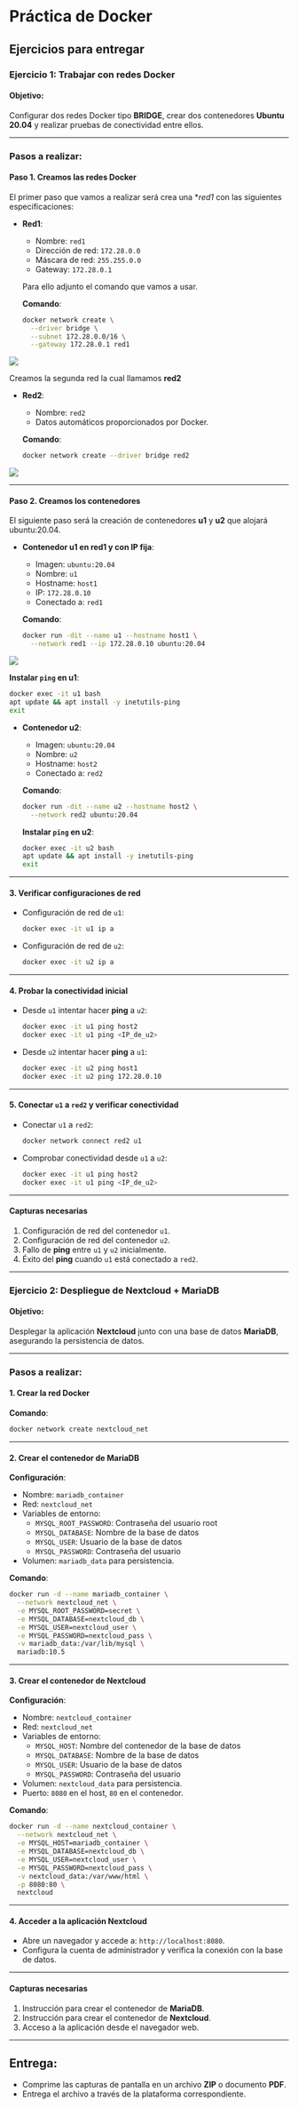 # Práctica de Docker

## Ejercicios para entregar

### Ejercicio 1: Trabajar con redes Docker

#### **Objetivo:**
Configurar dos redes Docker tipo **BRIDGE**, crear dos contenedores **Ubuntu 20.04** y realizar pruebas de conectividad entre ellos.

---

### **Pasos a realizar**:

#### Paso 1. **Creamos las redes Docker**

  El primer paso que vamos a realizar será crea una **red1* con las siguientes especificaciones:
- **Red1**:
  - Nombre: `red1`
  - Dirección de red: `172.28.0.0`
  - Máscara de red: `255.255.0.0`
  - Gateway: `172.28.0.1`
  
  Para ello adjunto el comando que vamos a usar.

  **Comando**:
  ```bash
  docker network create \
    --driver bridge \
    --subnet 172.28.0.0/16 \
    --gateway 172.28.0.1 red1
  ```
![](imagenes/imagenesACT4/imagen1.png)

 Creamos la segunda red la cual llamamos **red2**

- **Red2**:
  - Nombre: `red2`
  - Datos automáticos proporcionados por Docker.

  **Comando**:
  ```bash
  docker network create --driver bridge red2
  ```
![](imagenes/imagenesACT4/imagen2.png)
 
---

#### Paso 2. **Creamos los contenedores**

 El siguiente paso será la creación de contenedores **u1** y **u2** que alojará ubuntu:20.04.
 
- **Contenedor u1 en red1 y con IP fija**:
  - Imagen: `ubuntu:20.04`
  - Nombre: `u1`
  - Hostname: `host1`
  - IP: `172.28.0.10`
  - Conectado a: `red1`

  **Comando**:
  ```bash
  docker run -dit --name u1 --hostname host1 \
    --network red1 --ip 172.28.0.10 ubuntu:20.04
  ```

![](imagenes/imagenesACT4/imagen3.png)
 

  **Instalar `ping` en u1**:
  ```bash
  docker exec -it u1 bash
  apt update && apt install -y inetutils-ping
  exit
  ```

- **Contenedor u2**:
  - Imagen: `ubuntu:20.04`
  - Nombre: `u2`
  - Hostname: `host2`
  - Conectado a: `red2`

  **Comando**:
  ```bash
  docker run -dit --name u2 --hostname host2 \
    --network red2 ubuntu:20.04
  ```

  **Instalar `ping` en u2**:
  ```bash
  docker exec -it u2 bash
  apt update && apt install -y inetutils-ping
  exit
  ```

---

#### 3. **Verificar configuraciones de red**

- Configuración de red de `u1`:
  ```bash
  docker exec -it u1 ip a
  ```
- Configuración de red de `u2`:
  ```bash
  docker exec -it u2 ip a
  ```

---

#### 4. **Probar la conectividad inicial**

- Desde `u1` intentar hacer **ping** a `u2`:
  ```bash
  docker exec -it u1 ping host2
  docker exec -it u1 ping <IP_de_u2>
  ```
- Desde `u2` intentar hacer **ping** a `u1`:
  ```bash
  docker exec -it u2 ping host1
  docker exec -it u2 ping 172.28.0.10
  ```

---

#### 5. **Conectar `u1` a `red2` y verificar conectividad**

- Conectar `u1` a `red2`:
  ```bash
  docker network connect red2 u1
  ```

- Comprobar conectividad desde `u1` a `u2`:
  ```bash
  docker exec -it u1 ping host2
  docker exec -it u1 ping <IP_de_u2>
  ```

---

#### **Capturas necesarias**
1. Configuración de red del contenedor `u1`.
2. Configuración de red del contenedor `u2`.
3. Fallo de **ping** entre `u1` y `u2` inicialmente.
4. Éxito del **ping** cuando `u1` está conectado a `red2`.

---

### Ejercicio 2: Despliegue de Nextcloud + MariaDB

#### **Objetivo:**
Desplegar la aplicación **Nextcloud** junto con una base de datos **MariaDB**, asegurando la persistencia de datos.

---

### **Pasos a realizar**:

#### 1. **Crear la red Docker**

**Comando**:
```bash
docker network create nextcloud_net
```

---

#### 2. **Crear el contenedor de MariaDB**

**Configuración**:
- Nombre: `mariadb_container`
- Red: `nextcloud_net`
- Variables de entorno:
  - `MYSQL_ROOT_PASSWORD`: Contraseña del usuario root
  - `MYSQL_DATABASE`: Nombre de la base de datos
  - `MYSQL_USER`: Usuario de la base de datos
  - `MYSQL_PASSWORD`: Contraseña del usuario
- Volumen: `mariadb_data` para persistencia.

**Comando**:
```bash
docker run -d --name mariadb_container \
  --network nextcloud_net \
  -e MYSQL_ROOT_PASSWORD=secret \
  -e MYSQL_DATABASE=nextcloud_db \
  -e MYSQL_USER=nextcloud_user \
  -e MYSQL_PASSWORD=nextcloud_pass \
  -v mariadb_data:/var/lib/mysql \
  mariadb:10.5
```

---

#### 3. **Crear el contenedor de Nextcloud**

**Configuración**:
- Nombre: `nextcloud_container`
- Red: `nextcloud_net`
- Variables de entorno:
  - `MYSQL_HOST`: Nombre del contenedor de la base de datos
  - `MYSQL_DATABASE`: Nombre de la base de datos
  - `MYSQL_USER`: Usuario de la base de datos
  - `MYSQL_PASSWORD`: Contraseña del usuario
- Volumen: `nextcloud_data` para persistencia.
- Puerto: `8080` en el host, `80` en el contenedor.

**Comando**:
```bash
docker run -d --name nextcloud_container \
  --network nextcloud_net \
  -e MYSQL_HOST=mariadb_container \
  -e MYSQL_DATABASE=nextcloud_db \
  -e MYSQL_USER=nextcloud_user \
  -e MYSQL_PASSWORD=nextcloud_pass \
  -v nextcloud_data:/var/www/html \
  -p 8080:80 \
  nextcloud
```

---

#### 4. **Acceder a la aplicación Nextcloud**
- Abre un navegador y accede a: `http://localhost:8080`.
- Configura la cuenta de administrador y verifica la conexión con la base de datos.

---

#### **Capturas necesarias**
1. Instrucción para crear el contenedor de **MariaDB**.
2. Instrucción para crear el contenedor de **Nextcloud**.
3. Acceso a la aplicación desde el navegador web.

---

## **Entrega:**
- Comprime las capturas de pantalla en un archivo **ZIP** o documento **PDF**.
- Entrega el archivo a través de la plataforma correspondiente.
